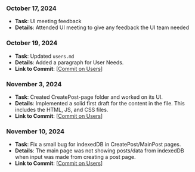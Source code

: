 ### October 17, 2024
- **Task**: UI meeting feedback
- **Details**: Attended UI meeting to give any feedback the UI team needed

### October 19, 2024
- **Task**: Updated `users.md`
- **Details**: Added a paragraph for User Needs.
- **Link to Commit**: [[Commit on Users](https://github.com/ginpks/TRANSPORTATION/commit/918b7a59e973ce660a351d6a998f62c0d51893be)]

### November 3, 2024
- **Task**: Created CreatePost-page folder and worked on its UI. 
- **Details**: Implemented a solid first draft for the content in the file. This includes the HTML, JS, and CSS files.
- **Link to Commit**: [[Commit on Users](https://github.com/ginpks/TRANSPORTATION/commit/dbb9c2ba6dc9580954b949bbfe44cbe7b2c3260d)]

### November 10, 2024
- **Task**: Fix a small bug for indexedDB in CreatePost/MainPost pages.
- **Details**: The main page was not showing posts/data from indexedDB when input was made from creating a post page.
- **Link to Commit**: [[Commit on Users](https://github.com/ginpks/TRANSPORTATION/pull/25/commits/5c4c74bbb8c05733dee1e386fd3fcd1e2590098c)]
